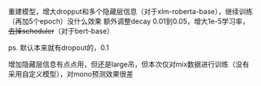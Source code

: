 重建模型，增大dropput和多个隐藏层信息（对于xlm-roberta-base），继续训练（再加5个epoch）没什么效果
额外调整decay 0.01到0.05，增大1e-5学习率，~~去掉scheduler~~（对于bert-base）

ps. 默认本来就有dropout的，0.1

增加隐藏层信息有点点用，但还是large吊，但本次仅对mix数据进行训练（没有采用自定义模型），对mono预测效果很差
